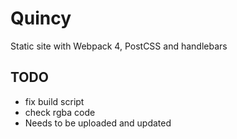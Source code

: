 # Quincy
Static site with Webpack 4, PostCSS and handlebars

## TODO
- fix build script
- check rgba code
- Needs to be uploaded and updated
